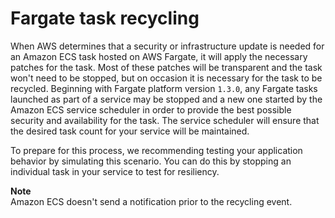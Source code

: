 # Fargate task recycling<a name="task-recycle"></a>

When AWS determines that a security or infrastructure update is needed for an Amazon ECS task hosted on AWS Fargate, it will apply the necessary patches for the task\. Most of these patches will be transparent and the task won't need to be stopped, but on occasion it is necessary for the task to be recycled\. Beginning with Fargate platform version `1.3.0`, any Fargate tasks launched as part of a service may be stopped and a new one started by the Amazon ECS service scheduler in order to provide the best possible security and availability for the task\. The service scheduler will ensure that the desired task count for your service will be maintained\.

To prepare for this process, we recommending testing your application behavior by simulating this scenario\. You can do this by stopping an individual task in your service to test for resiliency\.

**Note**  
Amazon ECS doesn't send a notification prior to the recycling event\.